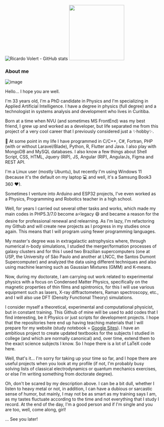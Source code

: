 ![Ricardo Volert - GitHub stats](https://github-readme-stats.vercel.app/api?username=ricardovolert&show_icons=true&theme=transparent)
<img height="180em" src="https://github-readme-stats-git-masterrstaa-rickstaa.vercel.app/api/top-langs/?username=ricardovolert&layout=compact&langs_count=8&theme=dracula&exclude_repo=financial-manager-old"/>

### About me

![image](https://media.giphy.com/media/i2rNOf3b7vJgk/source.gif)

Hello... I hope you are well.

I'm 33 years old, I'm a PhD candidate in Physics and I'm specializing in Applied Artificial Intelligence. I have a degree in physics (full degree) and a technologist in systems analysis and development who lives in Curitiba.

Born at a time when NVU (and sometimes MS FrontEnd) was my best friend, I grew up and worked as a developer, but life separated me from this project of a very cool career that I previously considered just a ✨hobby✨.

🌱 At some point in my life I have programmed in C/C++, C#, Fortran, PHP (with or without Laravel/Blade), Python, R, Flutter and Java. I also play with MongoDB and MySQL databases. I also know a few things about Shell Script, CSS, HTML, Jquery (RIP), JS, Angular (RIP), AngularJs, Figma and REST API.

I'm a Linux user (mostly Ubuntu), but recently I'm using Windows 11 (because it's the default on my laptop 💻 and well, it's a Samsung Book3 360 ❤).

Sometimes I venture into Arduino and ESP32 projects, I've even worked as a Physics, Programming and Robotics teacher in a high school.

Well, for years I carried out several other tasks and works, which made my main codes in PHP5.3/7.0 become a⚡legacy 😄 and became a reason for the desire for professional renewal and relearning. As I'm lazy, I'm refactoring my Github and will create new projects as I progress in my studies once again. This means that I will program using fewer programming languages.

My master's degree was in extragalactic astrophysics where, through numerical n-body simulations, I studied the merger/formation processes of galaxy clusters and for this I used two Brazilian supercomputers (one at USP, the University of São Paulo and another at LNCC, the Santos Dumont Supercomputer) and analyzed the data using different techniques and also using machine learning such as Gaussian Mixtures (GMM) and K-means.

Now, during my doctorate, I am carrying out work related to experimental physics with a focus on Condensed Matter Physics, specifically on the magnetic properties of thin films and spintronics, for this I will use various equipment such as lasers, X-ray diffractometers, Raman spectroscopy, etc., and I will also use DFT (Density Functional Theory) simulations.

I consider myself a theoretical, experimental and computational physicist, but in constant training. This Github of mine will be used to add codes that I find interesting, be it Physics or just scripts for development projects. I hope that the repositories here end up having teaching materials that I will prepare for my website (study notebook = [Google Sites](https://sites.google.com/view/ricardovolert/)). I have an ambitious project to create updated textbooks for the subjects I studied in college (and which are normally canonical) and, over time, extend them to the exact science subjects I know. So I hope there is a lot of LaTeX code here.

Well, that's it... I'm sorry for taking up your time so far, and I hope there are useful projects when you look at my profile (if not, I'm probably busy solving lists of classical electrodynamics or quantum mechanics exercises, or else I'm writing something from doctorate degree).

Oh, don't be scared by my description above. I can be a bit dull, whether I listen to heavy metal or not, in addition, I can have a dubious or sarcastic sense of humor, but mainly, I may not be as smart as my training says I am, as my tastes fluctuate according to the time and not everything that I study I record. At the end of the day, I'm a good person and if I'm single and you are too, well, come along, girl!

... See you later!
